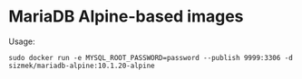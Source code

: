 # MariaDB Alpine-based images

Usage:

```
sudo docker run -e MYSQL_ROOT_PASSWORD=password --publish 9999:3306 -d sizmek/mariadb-alpine:10.1.20-alpine
```
